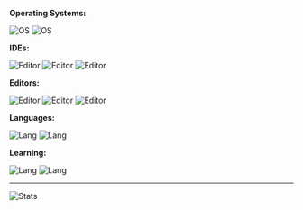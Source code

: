 **Operating Systems:**<br>

![OS](https://img.shields.io/badge/-Pop!_OS%2022.04-535353?style=flat&logo=Pop!_OS&logoColor=48B9C7) ![OS](https://img.shields.io/badge/-Ubuntu%2022.04-535353?style=flat&logo=Ubuntu&logoColor=E95420)

**IDEs:**<br>

![Editor](https://img.shields.io/badge/-Visual%20Studio%20Code-535353?logo=visual-studio-code&logoColor=007ACC) ![Editor](https://img.shields.io/badge/-Neovim-535353?logo=NeoVim&logoColor=7A143) ![Editor](https://img.shields.io/badge/-Arduino%20IDE%20V2-535353?logo=Arduino&logoColor=00979D)

**Editors:**<br>

![Editor](https://img.shields.io/badge/-VSCodium-535353?logo=VSCodium&logoColor=2F80ED) ![Editor](https://img.shields.io/badge/-Notepadqq-535353?logo=Notepadplusplus&logoColor=90E59A) ![Editor](https://img.shields.io/badge/-Sublime%20Text-535353?logo=Sublime-Text&logoColor=FF9800)


**Languages:**<br>

![Lang](https://img.shields.io/badge/-Bash-535353?style=flat&logo=GNU-Bash&logoColor=4EAA25) ![Lang](https://img.shields.io/badge/-Batch-535353?style=flat&logo=GNU-Bash&logoColor=EAEAEA)

**Learning:**<br>

![Lang](https://img.shields.io/badge/-Python-535353?style=flat&logo=Python&logoColor=3776AB) ![Lang](https://img.shields.io/badge/-C++-535353?style=flat&logo=Cplusplus&logoColor=EAEAEA)

***

![Stats](https://github-readme-stats.vercel.app/api?username=chillsmeit&show_icons=true&theme=onedark)
